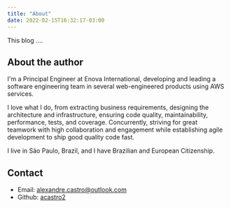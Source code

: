 ```yaml
---
title: "About"
date: 2022-02-15T16:32:17-03:00
---
```


This blog ....

## About the author

I'm a Principal Engineer at Enova International, developing and leading a software engineering team in several web-engineered products using AWS services.

I love what I do, from extracting business requirements, designing the architecture and infrastructure, ensuring code quality, maintainability, performance, tests, and coverage. Concurrently, striving for great teamwork with high collaboration and engagement while establishing agile development to ship good quality code fast.

I live in São Paulo, Brazil, and I have Brazilian and European Citizenship.

## Contact

- Email: [alexandre.castro@outlook.com](mailto:alexandre.castro@outlook.com)
- Github: [acastro2](https://github.com/acastro2)
